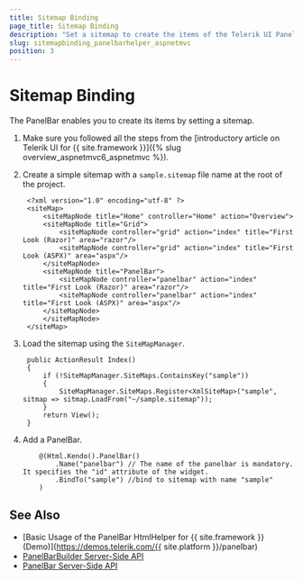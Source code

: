 ```yaml
---
title: Sitemap Binding
page_title: Sitemap Binding
description: "Set a sitemap to create the items of the Telerik UI PanelBar component for {{ site.framework }}."
slug: sitemapbinding_panelbarhelper_aspnetmvc
position: 3
---
```


# Sitemap Binding

The PanelBar enables you to create its items by setting a sitemap.

1. Make sure you followed all the steps from the [introductory article on Telerik UI for {{ site.framework }}]({% slug overview_aspnetmvc6_aspnetmvc %}).
1. Create a simple sitemap with a `sample.sitemap` file name at the root of the project.

        <?xml version="1.0" encoding="utf-8" ?>
        <siteMap>
            <siteMapNode title="Home" controller="Home" action="Overview">
            <siteMapNode title="Grid">
                <siteMapNode controller="grid" action="index" title="First Look (Razor)" area="razor"/>
                <siteMapNode controller="grid" action="index" title="First Look (ASPX)" area="aspx"/>
            </siteMapNode>
            <siteMapNode title="PanelBar">
                <siteMapNode controller="panelbar" action="index" title="First Look (Razor)" area="razor"/>
                <siteMapNode controller="panelbar" action="index" title="First Look (ASPX)" area="aspx"/>
            </siteMapNode>
            </siteMapNode>
        </siteMap>

1. Load the sitemap using the `SiteMapManager`.

        public ActionResult Index()
        {
            if (!SiteMapManager.SiteMaps.ContainsKey("sample"))
            {
                SiteMapManager.SiteMaps.Register<XmlSiteMap>("sample", sitmap => sitmap.LoadFrom("~/sample.sitemap"));
            }
            return View();
        }

1. Add a PanelBar.

    ```HtmlHelper
        @(Html.Kendo().PanelBar()
            .Name("panelbar") // The name of the panelbar is mandatory. It specifies the "id" attribute of the widget.
            .BindTo("sample") //bind to sitemap with name "sample"
        )
    ```

## See Also

* [Basic Usage of the PanelBar HtmlHelper for {{ site.framework }} (Demo)](https://demos.telerik.com/{{ site.platform }}/panelbar)
* [PanelBarBuilder Server-Side API](/api/Kendo.Mvc.UI.Fluent/PanelBarBuilder)
* [PanelBar Server-Side API](/api/panelbar)

